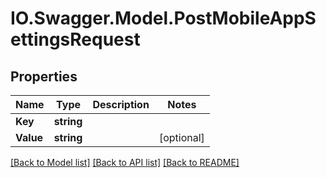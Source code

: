 # IO.Swagger.Model.PostMobileAppSettingsRequest
## Properties

Name | Type | Description | Notes
------------ | ------------- | ------------- | -------------
**Key** | **string** |  | 
**Value** | **string** |  | [optional] 

[[Back to Model list]](../README.md#documentation-for-models) [[Back to API list]](../README.md#documentation-for-api-endpoints) [[Back to README]](../README.md)

